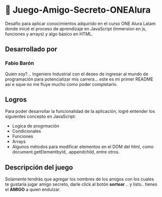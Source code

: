 # 🚀 Juego-Amigo-Secreto-ONEAlura
Desafío para aplicar conocimientos adquirido en el curso ONE Alura Latam donde inicié el proceso de aprendizaje en JavaScript (inmersion en js, funciones y arrays) y algo básico en HTML.

## Desarrollado por
### <strong>Fabio Barón </strong> <br>
Quien soy?... Ingeniero Industrial con el deseo de ingresar al mundo de programación para potencializar mis carrera... este es mi primer README así e sque no me fluye mucho como poder completarlo. 

## Logros
Para poder desarrollar la funcionalidad de la aplicación, logré entender los siguientes concepto en JavaScript:

- Logica de progrmación
- Condicionales 
- Funciones
- Arrays
- Algunos métodos para modificar elementos en el DOM del html, como document.getElementbyId, .appendchild, entre otros.

## Descripción del juego
Solamente tendrás que agregar los nombres de los amigos con los cuales te gustaría jugar amigo secreto, darle click al botón **sortear** .. y listo.. tienes el **AMIGO** a quien endulzar.
